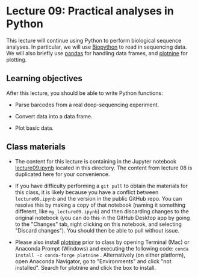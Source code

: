 # Lecture 09: Practical analyses in Python

This lecture will continue using Python to perform biological sequence analyses.
In particular, we will use [Biopython](https://biopython.org) to read in sequencing data.
We will also briefly use [pandas](https://pandas.pydata.org/) for handling data frames, and [plotnine](https://plotnine.readthedocs.io/) for plotting.

## Learning objectives

After this lecture, you should be able to write Python functions:

- Parse barcodes from a real deep-sequencing experiment.

- Convert data into a data frame.

- Plot basic data.

## Class materials

- The content for this lecture is containing in the Jupyter notebook [lecture09.ipynb](lecture09.ipynb) located in this directory. The content from lecture 08 is duplicated here for your convenience. 

- If you have difficulty performing a `git pull` to obtain the materials for this class, it is likely because you have a conflict between `lecture09.ipynb` and the version in the public GitHub repo. You can resolve this by making a copy of that notebook (naming it something different, like `my_lecture09.ipynb`) and then discarding changes to the original notebook (you can do this in the GitHub Desktop app by going to the "Changes" tab, right clicking on this notebook, and selecting "Discard changes"). You should then be able to pull without issue.

- Please also install [plotnine](https://plotnine.readthedocs.io/) prior to class by opening Terminal (Mac) or Anaconda Prompt (Windows) and executing the following code: `conda install -c conda-forge plotnine` . Alternatively (on either platform), open Anaconda Navigator, go to "Environments" and click "not installed". Search for plotnine and click the box to install.

